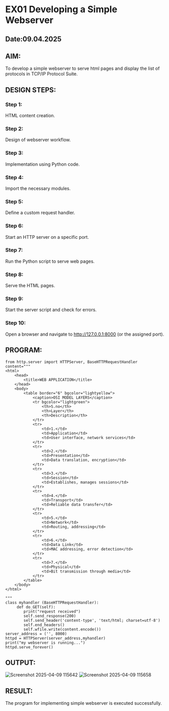# EX01 Developing a Simple Webserver
## Date:09.04.2025

## AIM:
To develop a simple webserver to serve html pages and display the list of protocols in TCP/IP Protocol Suite.

## DESIGN STEPS:
### Step 1: 
HTML content creation.

### Step 2:
Design of webserver workflow.

### Step 3:
Implementation using Python code.

### Step 4:
Import the necessary modules.

### Step 5:
Define a custom request handler.

### Step 6:
Start an HTTP server on a specific port.

### Step 7:
Run the Python script to serve web pages.

### Step 8:
Serve the HTML pages.

### Step 9:
Start the server script and check for errors.

### Step 10:
Open a browser and navigate to http://127.0.0.1:8000 (or the assigned port).

## PROGRAM:
```
from http.server import HTTPServer, BaseHTTPRequestHandler 
content="""
<html>
    <head>
        <title>WEB APPLICATION</title>
    </head>
    <body>
        <table border="6" bgcolor="lightyellow">
            <caption>OSI MODEL LAYERS</caption>
            <tr bgcolor="lightgreen">
                <th>S.no</th>
                <th>Layer</th>
                <th>Description</th>
            </tr>
            <tr>
                <td>1.</td>
                <td>Application</td>
                <td>User interface, network services</td>
            </tr>
            <tr>
                <td>2.</td>
                <td>Presentation</td>
                <td>Data translation, encryption</td>
            </tr>
            <tr>
                <td>3.</td>
                <td>Session</td>
                <td>Establishes, manages sessions</td>
            </tr>
            <tr>
                <td>4.</td>
                <td>Transport</td>
                <td>Reliable data transfer</td>
            </tr>
            <tr>
                <td>5.</td>
                <td>Network</td>
                <td>Routing, addressing</td>
            </tr>
            <tr>
                <td>6.</td>
                <td>Data Link</td>
                <td>MAC addressing, error detection</td>
            </tr>
            <tr>
                <td>7.</td>
                <td>Physical</td>
                <td>Bit transmission through media</td>
            </tr>
        </table>
    </body>
</html>

"""
class myhandler (BaseHTTPRequestHandler):
     def do_GET(self):
        print("request received") 
        self.send_response(200)
        self.send_header('content-type', 'text/html; charset=utf-8')
        self.end_headers()
        self.wfile.write(content.encode())
server_address = ('', 8000)
httpd = HTTPServer(server_address,myhandler)
print("my webserver is running...")
httpd.serve_forever()
```
## OUTPUT:
![Screenshot 2025-04-09 115642](https://github.com/user-attachments/assets/61674f13-5326-4c6b-8e58-5fcdefff6b60)
![Screenshot 2025-04-09 115658](https://github.com/user-attachments/assets/f9687ca5-34d4-4fbe-b0ed-5ad29fae873d)


## RESULT:
The program for implementing simple webserver is executed successfully.
